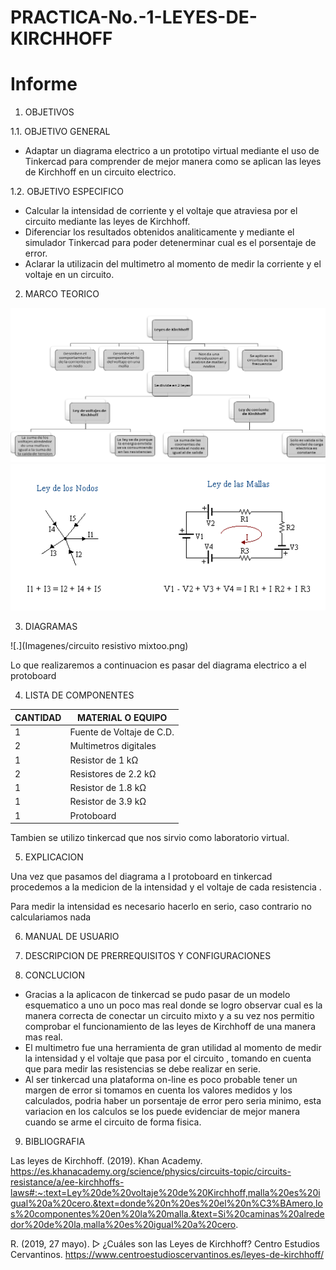 # PRACTICA-No.-1-LEYES-DE-KIRCHHOFF
# Informe 


1. OBJETIVOS 

1.1. OBJETIVO GENERAL

- Adaptar un  diagrama electrico a un prototipo virtual mediante el uso de Tinkercad para comprender de mejor manera como se aplican las leyes de Kirchhoff en un circuito electrico.

 1.2. OBJETIVO ESPECIFICO

- Calcular la intensidad de corriente y el voltaje que atraviesa por el circuito mediante las leyes de Kirchhoff.
- Diferenciar los resultados obtenidos analiticamente y mediante el simulador Tinkercad para poder detenerminar cual es el porsentaje de error.
- Aclarar la utilizacin del multimetro al momento de medir la corriente y el voltaje en un circuito.

2. MARCO TEORICO

![.](Imagenes/KIRCHHOFF.png)
![.](Imagenes/leyes_1.gif)

3. DIAGRAMAS

![.](Imagenes/circuito resistivo mixtoo.png)

Lo que realizaremos a continuacion es pasar del diagrama electrico a el protoboard

4. LISTA DE COMPONENTES

| CANTIDAD|MATERIAL O EQUIPO|
| ----- | ---- |
| 1|Fuente de Voltaje de C.D.|
|2|Multimetros digitales|
|1|Resistor de 1 kΩ|
|2|Resistores de 2.2 kΩ|
|1|Resistor de 1.8 kΩ|
|1|Resistor de 3.9 kΩ|
|1|Protoboard|

Tambien se utilizo tinkercad que nos sirvio como laboratorio virtual.

5. EXPLICACION 

Una vez que pasamos del diagrama a l protoboard en tinkercad procedemos a la medicion de la intensidad y el voltaje de cada resistencia .

Para medir la intensidad es necesario hacerlo  en serio, caso contrario no calculariamos nada

6. MANUAL DE USUARIO


7. DESCRIPCION DE PRERREQUISITOS Y CONFIGURACIONES

8. CONCLUCION 

- Gracias a la aplicacon de tinkercad se pudo pasar de un modelo esquematico a uno un poco mas real donde se logro observar cual es la manera correcta de conectar un circuito mixto y a su vez nos permitio comprobar el funcionamiento de las leyes de Kirchhoff de una manera mas real.
- El multimetro fue una herramienta de gran utilidad al momento de medir la intensidad y el voltaje que pasa por el circuito , tomando en cuenta que para medir las resistencias se debe realizar en serie.
- Al ser tinkercad una plataforma on-line es poco probable tener un margen de error si tomamos en cuenta los valores medidos y los calculados, podria haber un porsentaje de error pero seria minimo, esta variacion en los calculos se los puede evidenciar de mejor manera cuando se arme el circuito de forma fisica.
9. BIBLIOGRAFIA

Las leyes de Kirchhoff. (2019). Khan Academy. https://es.khanacademy.org/science/physics/circuits-topic/circuits-resistance/a/ee-kirchhoffs-laws#:~:text=Ley%20de%20voltaje%20de%20Kirchhoff,malla%20es%20igual%20a%20cero.&text=donde%20n%20es%20el%20n%C3%BAmero,los%20componentes%20en%20la%20malla.&text=Si%20caminas%20alrededor%20de%20la,malla%20es%20igual%20a%20cero.

R. (2019, 27 mayo). ▷ ¿Cuáles son las Leyes de Kirchhoff? Centro Estudios Cervantinos. https://www.centroestudioscervantinos.es/leyes-de-kirchhoff/
